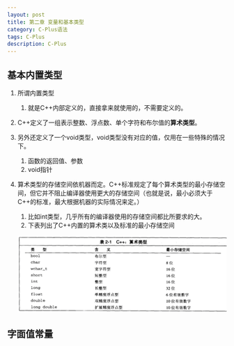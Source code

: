 ```yaml
---
layout: post
title: 第二章 变量和基本类型
category: C-Plus语法
tags: C-Plus
description: C-Plus
---
```


## 基本内置类型
1. 所谓内置类型
    1. 就是C++内部定义的，直接拿来就使用的，不需要定义的。
2. C++定义了一组表示整数、浮点数、单个字符和布尔值的**算术类型**。
3. 另外还定义了一个void类型，void类型没有对应的值，仅用在一些特殊的情况下。
    1. 函数的返回值、参数
    2. void指针
4. 算术类型的存储空间依机器而定。C++标准规定了每个算术类型的最小存储空间，但它并不阻止编译器使用更大的存储空间（也就是说，最小必须大于C++的标准，最大根据机器的实际情况来定。）
    1. 比如int类型，几乎所有的编译器使用的存储空间都比所要求的大。
    2. 下表列出了C++内置的算术类以及标准的最小存储空间

    ![图1](https://raw.githubusercontent.com/zhoghua123/imgsBed/master/cp-01.png)
    
## 字面值常量

